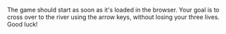 The game should start as soon as it's loaded in the browser.
Your goal is to cross over to the river using the arrow keys,
without losing your three lives. Good luck!